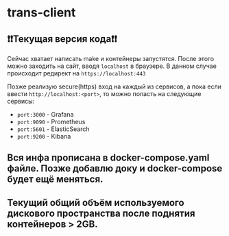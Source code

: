 # trans-client

## ❗️❗️Текущая версия кода❗️❗️
Сейчас хватает написать make и контейнеры запустятся. После этого можно заходить на сайт, вводя ```localhost``` в браузере. В данном случае происходит редирект на ```https://localhost:443```

Позже реализую secure(https) вход на каждый из сервисов, а пока если ввести ```http://localhost:<port>```, то можно попасть на следующие сервисы:
+ ```port:3000``` - Grafana
+ ```port:9090``` - Prometheus
+ ```port:5601``` - ElasticSearch
+ ```port:9200``` - Kibana

## Вся инфа прописана в docker-compose.yaml файле. Позже добавлю доку и docker-compose будет ещё меняться.
## Текущий общий объём используемого дискового пространства после поднятия контейнеров > 2GB.

